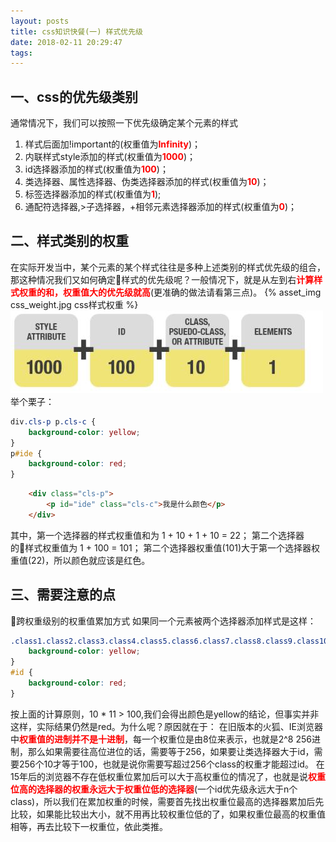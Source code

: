 ```yaml
---
layout: posts
title: css知识快餐(一) 样式优先级
date: 2018-02-11 20:29:47
tags:
---
```

## 一、css的优先级类别
通常情况下，我们可以按照一下优先级确定某个元素的样式
1. 样式后面加!important的(权重值为<font color="red">__Infinity__</font>)；
2. 内联样式style添加的样式(权重值为<font color="red">__1000__</font>)；
3. id选择器添加的样式(权重值为<font color="red">__100__</font>)；
4. 类选择器、属性选择器、伪类选择器添加的样式(权重值为<font color="red">__10__</font>)；
5. 标签选择器添加的样式(权重值为<font color="red">__1__</font>);
6. 通配符选择器,>子选择器，+相邻元素选择器添加的样式(权重值为<font color="red">__0__</font>)；
<!-- more -->

## 二、样式类别的权重
在实际开发当中，某个元素的某个样式往往是多种上述类别的样式优先级的组合，那这种情况我们又如何确定样式的优先级呢？一般情况下，就是从左到右<font color="red">__计算样式权重的和，权重值大的优先级就高__</font>(更准确的做法请看第三点)。
{% asset_img css_weight.jpg css样式权重 %}
![img](https://github.com/wenqingxin/my-blog/blob/master/source/_posts/css%E7%9F%A5%E8%AF%86%E5%BF%AB%E9%A4%90-%E4%B8%80/css_weight.jpg?raw=true)
举个栗子：
``` css
div.cls-p p.cls-c {
    background-color: yellow;
}
p#ide {
    background-color: red;
}
```
``` html
    <div class="cls-p">
        <p id="ide" class="cls-c">我是什么颜色</p>
    </div>
```
其中，第一个选择器的样式权重值和为 1 + 10 + 1 + 10 = 22；
第二个选择器的样式权重值为 1 + 100 = 101；
第二个选择器权重值(101)大于第一个选择器权重值(22)，所以颜色就应该是红色。
## 三、需要注意的点
跨权重级别的权重值累加方式
    如果同一个元素被两个选择器添加样式是这样：
``` css
.class1.class2.class3.class4.class5.class6.class7.class8.class9.class10.class11 {
    background-color: yellow;
}
#id {
    background-color: red;
}
```
按上面的计算原则，10 \* 11 > 100,我们会得出颜色是yellow的结论，但事实并非这样，实际结果仍然是red。为什么呢？原因就在于：
在旧版本的火狐、IE浏览器中<font color="red">__权重值的进制并不是十进制__</font>，每一个权重位是由8位来表示，也就是2^8 256进制，那么如果需要往高位进位的话，需要等于256，如果要让类选择器大于id，需要256个10才等于100，也就是说你需要写超过256个class的权重才能超过id。
在15年后的浏览器不存在低权重位累加后可以大于高权重位的情况了，也就是说<font color="red">__权重位高的选择器的权重永远大于权重位低的选择器__</font>(一个id优先级永远大于n个class)，所以我们在累加权重的时候，需要首先找出权重位最高的选择器累加后先比较，如果能比较出大小，就不用再比较权重位低的了，如果权重位最高的权重值相等，再去比较下一权重位，依此类推。